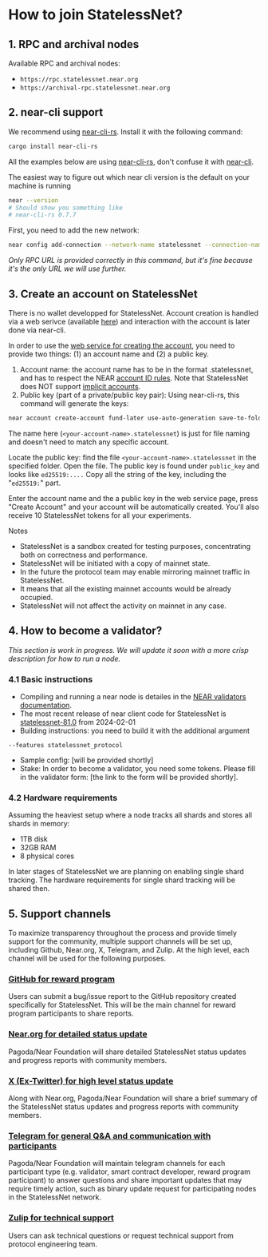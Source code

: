 # How to join StatelessNet?

## 1. RPC and archival nodes

Available RPC and archival nodes:
* `https://rpc.statelessnet.near.org`
* `https://archival-rpc.statelessnet.near.org`

## 2. near-cli support

We recommend using [near-cli-rs](https://docs.near.org/tools/near-cli-rs). Install it with the following command:
```bash
cargo install near-cli-rs
```
All the examples below are using [near-cli-rs](https://docs.near.org/tools/near-cli-rs), don't confuse it with [near-cli](https://docs.near.org/tools/near-cli). 

The easiest way to figure out which near cli version is the default on your machine is running
```bash
near --version
# Should show you something like
# near-cli-rs 0.7.7
```

First, you need to add the new network:
```bash
near config add-connection --network-name statelessnet --connection-name statelessnet --rpc-url https://rpc.statelessnet.near.org/ --wallet-url https://rpc.statelessnet.near.org/ --explorer-transaction-url https://rpc.statelessnet.near.org/
```
*Only RPC URL is provided correctly in this command, but it's fine because it's the only URL we will use further.*

## 3. Create an account on StatelessNet

There is no wallet developped for StatelessNet. Account creation is handled via a web serivce (available [here](https://sw4-account-creator-g55a3i3lmq-ey.a.run.app/)) and interaction with the account is later done via near-cli.

In order to use the [web service for creating the account](https://sw4-account-creator-g55a3i3lmq-ey.a.run.app/), you need to provide two things: (1) an account name and (2) a public key.
1. Account name: the account name has to be in the format <your-account-name>.statelessnet, and has to respect the NEAR [account ID rules](https://nomicon.io/DataStructures/Account#account-id-rules). Note that StatelessNet does NOT support [implicit accounts](https://nomicon.io/DataStructures/Account#implicit-account-ids).
2. Public key (part of a private/public key pair):
   Using near-cli-rs, this command will generate the keys:
```bash
near account create-account fund-later use-auto-generation save-to-folder ./<your-account-name>.statelessnet
```
  The name here (`<your-account-name>.statelessnet`) is just for file naming and doesn't need to match any specific account.
  
  Locate the public key: find the file `<your-account-name>.statelessnet` in the specified folder. Open the file. The public key is found under `public_key` and looks like `ed25519:....` Copy all the string of the key, including the "`ed25519:`" part.

Enter the account name and the a public key in the web service page, press "Create Account" and your account will be automatically created. You'll also receive 10 StatelessNet tokens for all your experiments.

Notes
* StatelessNet is a sandbox created for testing purposes, concentrating both on correctness and performance.
* StatelessNet will be initiated with a copy of mainnet state.
* In the future the protocol team may enable mirroring mainnet traffic in StatelessNet.
* It means that all the existing mainnet accounts would be already occupied.
* StatelessNet will not affect the activity on mainnet in any case.

## 4. How to become a validator?

*This section is work in progress. We will update it soon with a more crisp description for how to run a node.*

### 4.1 Basic instructions

* Compiling and running a near node is detailes in the [NEAR validators documentation](https://near-nodes.io/validator/compile-and-run-a-node).
* The most recent release of near client code for StatelessNet is [statelessnet-81.0](https://github.com/near/nearcore/releases/tag/statelessnet-81.0) from 2024-02-01
* Building instructions: you need to build it with the additional argument
```
--features statelessnet_protocol
```
* Sample config: [will be provided shortly]
* Stake: In order to become a validator, you need some tokens. Please fill in the validator form: [the link to the form will be provided shortly].

### 4.2 Hardware requirements

Assuming the heaviest setup where a node tracks all shards and stores all shards in memory:
- 1TB disk
- 32GB RAM
- 8 physical cores

In later stages of StatelessNet we are planning on enabling single shard tracking. The hardware requirements for single shard tracking will be shared then.

## 5. Support channels
To maximize transparency throughout the process and provide timely support for the community, multiple support channels will be set up, including Github, Near.org, X, Telegram, and Zulip. At the high level, each channel will be used for the following purposes.

### [GitHub for reward program](https://github.com/near/stakewars-iv/tree/main/reward-program)
Users can submit a bug/issue report to the GitHub repository created specifically for StatelessNet. This will be the main channel for reward program participants to share reports.

### [Near.org for detailed status update](https://near.social/mob.near/widget/ProfilePage?accountId=stake-wars.near)
Pagoda/Near Foundation will share detailed StatelessNet status updates and progress reports with community members.

### [X (Ex-Twitter) for high level status update](https://twitter.com/NearStakeWars)
Along with Near.org, Pagoda/Near Foundation will share a brief summary of the StatelessNet status updates and progress reports with community members.

### [Telegram for general Q&A and communication with participants](https://t.me/near_stake_wars)
Pagoda/Near Foundation will maintain telegram channels for each participant type (e.g. validator, smart contract developer, reward program participant) to answer questions and share important updates that may require timely action, such as binary update request for participating nodes in the StatelessNet network.

### [Zulip for technical support](https://near.zulipchat.com/#narrow/stream/422293-pagoda.2Fcore.2Fstake-wars-iv/)
Users can ask technical questions or request technical support from protocol engineering team.
